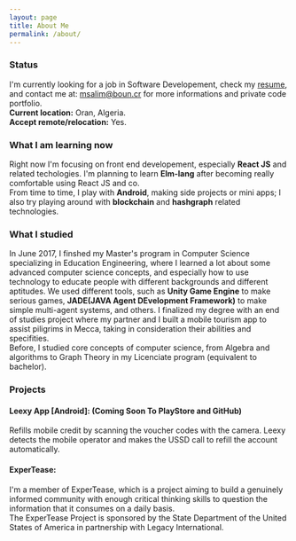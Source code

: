 ```yaml
---
layout: page
title: About Me
permalink: /about/
---
```

### Status
I'm currently looking for a job in Software Developement, check my [resume](https://www.visualcv.com/salim-mahboubi/), and contact me at: [msalim@boun.cr](mailto:msalim@boun.cr) for more informations and private code portfolio.  
**Current location:** Oran, Algeria.  
**Accept remote/relocation:** Yes.  

### What I am learning now
Right now I'm focusing on front end developement, especially **React JS** and related techologies. I'm planning to learn **Elm-lang** after becoming really comfortable using React JS and co.  
From time to time, I play with **Android**, making side projects or mini apps; I also try playing around with **blockchain** and **hashgraph** related technologies.

### What I studied  
In June 2017, I finshed my Master's program in Computer Science specializing in Education Engineering, where I learned a lot about some advanced computer science concepts, and especially how to use technology to educate people with different backgrounds and different aptitudes. We used different tools, such as **Unity Game Engine** to make serious games, **JADE(JAVA Agent DEvelopment Framework)** to make simple multi-agent systems, and others. I finalized my degree with an end of studies project where my partner and I built a mobile tourism app to assist piligrims in Mecca, taking  in consideration their abilities and specifities.  
Before, I studied core concepts of computer science, from Algebra and algorithms to Graph Theory in my Licenciate program (equivalent to bachelor).

### Projects
#### Leexy App [Android]: (Coming Soon To PlayStore and GitHub)
Refills mobile credit by scanning the voucher codes with the camera. Leexy detects the mobile operator and makes the USSD call to refill the account automatically.

#### ExperTease:
I'm a member of ExperTease, which is a project aiming to build a genuinely informed community with enough critical thinking skills
to question the information that it consumes on a daily basis.  
The ExperTease Project is sponsored by the State Department of the United States of America in partnership with Legacy International.
